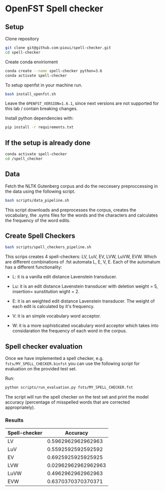 # OpenFST Spell checker 

## Setup

Clone repository

```bash
git clone git@github.com:pioui/spell-checker.git
cd spell-checker
```

Create conda envirioment

```bash
conda create --name spell-checker python=3.6
conda activate spell-checker
```

To setup openfst in your machine run.

```bash
bash install_openfst.sh
```

Leave the `OPENFST_VERSION=1.6.1`, since next versions are not supported for this lab / contain breaking changes.

Install python dependencies with:

```bash
pip install -r requirements.txt
```

## If the setup is already done

```bash
conda activate spell-checker
cd /spell_checker
```

## Data 
Fetch the NLTK Gutenberg corpus and do the neccesery preproccessing in the data using the following script.

```bash
bash scripts/data_pipeline.sh
```
This script downloads and preprocesses the corpus, creates the vocabulary, the .syms files for the words and the characters and calculates the frequency of the word edits.

##

## Create Spell Checkers

```bash
bash scripts/spell_checkers_pipeline.sh
```
This scrips creates 4 spell-checkers: LV, LuV, EV, LVW, LuVW, EVW. Which are different combinations of .fst automata L, E, V, E. Each of the automatum has a different functionality:

- L: it is a vanilla edit distance Lavenstein transducer.

- Lu: it is an edit distance Lavenstein transducer with deletion weight = 5, insertion= sunstitution wight = 2.

- E: it is an weighted edit distance Lavenstein transducer. The weight of each edit is calculated by it's frequency.

- V: it is an simple vocabulary word acceptor.

- W: it is a more sophisticated vocabulary word acceptor which takes into considaration the frequency of each word in the corpus.


## Spell checker evaluation

Once we have implemented a spell checker, e.g. `fsts/MY_SPELL_CHECKER.binfst` you can use the
following script for evaluation on the provided test set.

Run:

```bash
python scripts/run_evaluation.py fsts/MY_SPELL_CHECKER.fst
```

The script will run the spell checker on the test set and print the model accuracy (percentage
of misspelled words that are corrected appropriately).

### Results

| Spell-checker  | Accuracy  |
|--------------- |-----------|
|LV  |0.5962962962962963     | 
|LuV |0.5592592592592592     | 
|EV  |0.6925925925925925     |
|LVW |0.02962962962962963    |
|LuVW|0.4962962962962963     |
|EVW |0.6370370370370371     |

